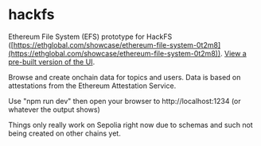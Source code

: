 # hackfs

Ethereum File System (EFS) prototype for HackFS ([https://ethglobal.com/showcase/ethereum-file-system-0t2m8](https://ethglobal.com/showcase/ethereum-file-system-0t2m8)). [View a pre-built version of the UI](https://efs-project.github.io/hackfs/).

Browse and create onchain data for topics and users. Data is based on attestations from the Ethereum Attestation Service.

Use "npm run dev" then open your browser to http://localhost:1234 (or whatever the output shows)

Things only really work on Sepolia right now due to schemas and such not being created on other chains yet.
